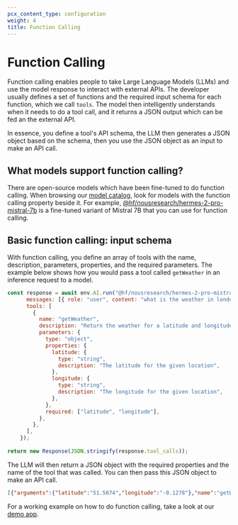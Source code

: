 ```yaml
---
pcx_content_type: configuration
weight: 4
title: Function Calling
---
```


# Function Calling
Function calling enables people to take Large Language Models (LLMs) and use the model response to interact with external APIs. The developer usually defines a set of functions and the required input schema for each function, which we call `tools`. The model then intelligently understands when it needs to do a tool call, and it returns a JSON output which can be fed an the external API.

In essence, you define a tool's API schema, the LLM then generates a JSON object based on the schema, then you use the JSON object as an input to make an API call.

## What models support function calling?
There are open-source models which have been fine-tuned to do function calling. When browsing our [model catalog](/workers-ai/models/), look for models with the function calling property beside it. For example, [@hf/nousresearch/hermes-2-pro-mistral-7b](/workers-ai/models/hermes-2-pro-mistral-7b/) is a fine-tuned variant of Mistral 7B that you can use for function calling.

## Basic function calling: input schema
With function calling, you define an array of tools with the name, description, parameters, properties, and the required parameters. The example below shows how you would pass a tool called `getWeather` in an inference request to a model.

```js
const response = await env.AI.run("@hf/nousresearch/hermes-2-pro-mistral-7b", {
      messages: [{ role: "user", content: "what is the weather in london?" }],
      tools: [
        {
          name: "getWeather",
          description: "Return the weather for a latitude and longitude",
          parameters: {
            type: "object",
            properties: {
              latitude: {
                type: "string",
                description: "The latitude for the given location",
              },
              longitude: {
                type: "string",
                description: "The longitude for the given location",
              },
            },
            required: ["latitude", "longitude"],
          },
        },
      ],
    });
	
return new Response(JSON.stringify(response.tool_calls));
````

The LLM will then return a JSON object with the required properties and the name of the tool that was called. You can then pass this JSON object to make an API call.

```json
[{"arguments":{"latitude":"51.5074","longitude":"-0.1278"},"name":"getWeather"}]
```

For a working example on how to do function calling, take a look at our [demo app](https://github.com/craigsdennis/lightbulb-moment-tool-calling/blob/main/src/index.ts).